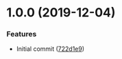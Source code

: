 # 1.0.0 (2019-12-04)


### Features

* Initial commit ([722d1e9](https://github.com/mongodb-ansible-roles/ansible-role-nfs/commit/722d1e90baad7cf01e3a0023f70367055580ce5d))
